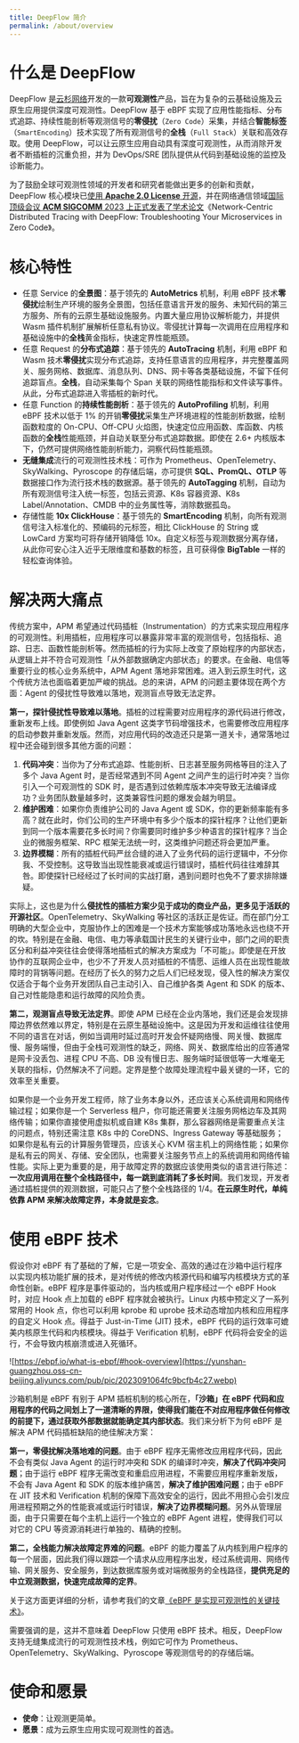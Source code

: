 ```yaml
---
title: DeepFlow 简介
permalink: /about/overview
---
```


# 什么是 DeepFlow

DeepFlow 是[云杉网络](https://yunshan.net)开发的一款**可观测性**产品，旨在为复杂的云基础设施及云原生应用提供深度可观测性。DeepFlow 基于 eBPF 实现了应用性能指标、分布式追踪、持续性能剖析等观测信号的**零侵扰**（`Zero Code`）采集，并结合**智能标签**（`SmartEncoding`）技术实现了所有观测信号的**全栈**（`Full Stack`）关联和高效存取。使用 DeepFlow，可以让云原生应用自动具有深度可观测性，从而消除开发者不断插桩的沉重负担，并为 DevOps/SRE 团队提供从代码到基础设施的监控及诊断能力。

为了鼓励全球可观测性领域的开发者和研究者能做出更多的创新和贡献，DeepFlow 核心模块已[使用 **Apache 2.0 License** 开源](https://github.com/deepflowio/deepflow/)，并在网络通信领域[国际顶级会议 **ACM SIGCOMM** 2023 上正式发表了学术论文](https://dl.acm.org/doi/10.1145/3603269.3604823)《Network-Centric Distributed Tracing with DeepFlow: Troubleshooting Your Microservices in Zero Code》。

# 核心特性

- 任意 Service 的**全景图**：基于领先的 **AutoMetrics** 机制，利用 eBPF 技术**零侵扰**绘制生产环境的服务全景图，包括任意语言开发的服务、未知代码的第三方服务、所有的云原生基础设施服务。内置大量应用协议解析能力，并提供 Wasm 插件机制扩展解析任意私有协议。零侵扰计算每一次调用在应用程序和基础设施中的**全栈**黄金指标，快速定界性能瓶颈。
- 任意 Request 的**分布式追踪**：基于领先的 **AutoTracing** 机制，利用 eBPF 和 Wasm 技术**零侵扰**实现分布式追踪，支持任意语言的应用程序，并完整覆盖网关、服务网格、数据库、消息队列、DNS、网卡等各类基础设施，不留下任何追踪盲点。**全栈**，自动采集每个 Span 关联的网络性能指标和文件读写事件。从此，分布式追踪进入零插桩的新时代。
- 任意 Function 的**持续性能剖析**：基于领先的 **AutoProfiling** 机制，利用 eBPF 技术以低于 1% 的开销**零侵扰**采集生产环境进程的性能剖析数据，绘制函数粒度的 On-CPU、Off-CPU 火焰图，快速定位应用函数、库函数、内核函数的**全栈**性能瓶颈，并自动关联至分布式追踪数据。即使在 2.6+ 内核版本下，仍然可提供网络性能剖析能力，洞察代码性能瓶颈。
- **无缝集成**流行的可观测性技术栈：可作为 Prometheus、OpenTelemetry、SkyWalking、Pyroscope 的存储后端，亦可提供 **SQL、PromQL、OTLP** 等数据接口作为流行技术栈的数据源。基于领先的 **AutoTagging** 机制，自动为所有观测信号注入统一标签，包括云资源、K8s 容器资源、K8s Label/Annotation、CMDB 中的业务属性等，消除数据孤岛。
- 存储性能 **10x ClickHouse**：基于领先的 **SmartEncoding** 机制，向所有观测信号注入标准化的、预编码的元标签，相比 ClickHouse 的 String 或 LowCard 方案均可将存储开销降低 10x。自定义标签与观测数据分离存储，从此你可安心注入近乎无限维度和基数的标签，且可获得像 **BigTable** 一样的轻松查询体验。

# 解决两大痛点

传统方案中，APM 希望通过代码插桩（Instrumentation）的方式来实现应用程序的可观测性。利用插桩，应用程序可以暴露非常丰富的观测信号，包括指标、追踪、日志、函数性能剖析等。然而插桩的行为实际上改变了原始程序的内部状态，从逻辑上并不符合可观测性「从外部数据确定内部状态」的要求。在金融、电信等重要行业的核心业务系统中，APM Agent 落地非常困难。进入到云原生时代，这个传统方法也面临着更加严峻的挑战。总的来讲，APM 的问题主要体现在两个方面：Agent 的侵扰性导致难以落地，观测盲点导致无法定界。

**第一，探针侵扰性导致难以落地**。插桩的过程需要对应用程序的源代码进行修改，重新发布上线。即使例如 Java Agent 这类字节码增强技术，也需要修改应用程序的启动参数并重新发版。然而，对应用代码的改造还只是第一道关卡，通常落地过程中还会碰到很多其他方面的问题：

1. **代码冲突**：当你为了分布式追踪、性能剖析、日志甚至服务网格等目的注入了多个 Java Agent 时，是否经常遇到不同 Agent 之间产生的运行时冲突？当你引入一个可观测性的 SDK 时，是否遇到过依赖库版本冲突导致无法编译成功？业务团队数量越多时，这类兼容性问题的爆发会越为明显。
2. **维护困难**：如果你负责维护公司的 Java Agent 或 SDK，你的更新频率能有多高？就在此时，你们公司的生产环境中有多少个版本的探针程序？让他们更新到同一个版本需要花多长时间？你需要同时维护多少种语言的探针程序？当企业的微服务框架、RPC 框架无法统一时，这类维护问题还将会更加严重。
3. **边界模糊**：所有的插桩代码严丝合缝的进入了业务代码的运行逻辑中，不分你我、不受控制。这导致当出现性能衰减或运行错误时，插桩代码往往难辞其咎。即使探针已经经过了长时间的实战打磨，遇到问题时也免不了要求排除嫌疑。

实际上，这也是为什么**侵扰性的插桩方案少见于成功的商业产品，更多见于活跃的开源社区**。OpenTelemetry、SkyWalking 等社区的活跃正是佐证。而在部门分工明确的大型企业中，克服协作上的困难是一个技术方案能够成功落地永远也绕不开的坎。特别是在金融、电信、电力等承载国计民生的关键行业中，部门之间的职责区分和利益冲突往往会使得落地插桩式的解决方案成为「不可能」。即使是在开放协作的互联网企业中，也少不了开发人员对插桩的不情愿、运维人员在出现性能故障时的背锅等问题。在经历了长久的努力之后人们已经发现，侵入性的解决方案仅仅适合于每个业务开发团队自己主动引入、自己维护各类 Agent 和 SDK 的版本、自己对性能隐患和运行故障的风险负责。

**第二，观测盲点导致无法定界**。即使 APM 已经在企业内落地，我们还是会发现排障边界依然难以界定，特别是在云原生基础设施中。这是因为开发和运维往往使用不同的语言在对话，例如当调用时延过高时开发会怀疑网络慢、网关慢、数据库慢、服务端慢，但由于全栈可观测性的缺乏，网络、网关、数据库给出的应答通常是网卡没丢包、进程 CPU 不高、DB 没有慢日志、服务端时延很低等一大堆毫无关联的指标，仍然解决不了问题。定界是整个故障处理流程中最关键的一环，它的效率至关重要。

如果你是一个业务开发工程师，除了业务本身以外，还应该关心系统调用和网络传输过程；如果你是一个 Serverless 租户，你可能还需要关注服务网格边车及其网络传输；如果你直接使用虚拟机或自建 K8s 集群，那么容器网络是需要重点关注的问题点，特别还需注意 K8s 中的 CoreDNS、Ingress Gateway 等基础服务；如果你是私有云的计算服务管理员，应该关心 KVM 宿主机上的网络性能；如果你是私有云的网关、存储、安全团队，也需要关注服务节点上的系统调用和网络传输性能。实际上更为重要的是，用于故障定界的数据应该使用类似的语言进行陈述：**一次应用调用在整个全栈路径中，每一跳到底消耗了多长时间**。我们发现，开发者通过插桩提供的观测数据，可能只占了整个全栈路径的 1/4。**在云原生时代，单纯依靠 APM 来解决故障定界，本身就是妄念**。

# 使用 eBPF 技术

假设你对 eBPF 有了基础的了解，它是一项安全、高效的通过在沙箱中运行程序以实现内核功能扩展的技术，是对传统的修改内核源代码和编写内核模块方式的革命性创新。eBPF 程序是事件驱动的，当内核或用户程序经过一个 eBPF Hook 时，对应 Hook 点上加载的 eBPF 程序就会被执行。Linux 内核中预定义了一系列常用的 Hook 点，你也可以利用 kprobe 和 uprobe 技术动态增加内核和应用程序的自定义 Hook 点。得益于 Just-in-Time (JIT) 技术，eBPF 代码的运行效率可媲美内核原生代码和内核模块。得益于 Verification 机制，eBPF 代码将会安全的运行，不会导致内核崩溃或进入死循环。

![https://ebpf.io/what-is-ebpf/#hook-overview](https://yunshan-guangzhou.oss-cn-beijing.aliyuncs.com/pub/pic/2023091064fc9bcfb4c27.webp)

沙箱机制是 eBPF 有别于 APM 插桩机制的核心所在，**「沙箱」在 eBPF 代码和应用程序的代码之间划上了一道清晰的界限，使得我们能在不对应用程序做任何修改的前提下，通过获取外部数据就能确定其内部状态**。我们来分析下为何 eBPF 是解决 APM 代码插桩缺陷的绝佳解决方案：

**第一，零侵扰解决落地难的问题**。由于 eBPF 程序无需修改应用程序代码，因此不会有类似 Java Agent 的运行时冲突和 SDK 的编译时冲突，**解决了代码冲突问题**；由于运行 eBPF 程序无需改变和重启应用进程，不需要应用程序重新发版，不会有 Java Agent 和 SDK 的版本维护痛苦，**解决了维护困难问题**；由于 eBPF 在 JIT 技术和 Verification 机制的保障下高效安全的运行，因此不用担心会引发应用进程预期之外的性能衰减或运行时错误，**解决了边界模糊问题**。另外从管理层面，由于只需要在每个主机上运行一个独立的 eBPF Agent 进程，使得我们可以对它的 CPU 等资源消耗进行单独的、精确的控制。

**第二，全栈能力解决故障定界难的问题**。eBPF 的能力覆盖了从内核到用户程序的每一个层面，因此我们得以跟踪一个请求从应用程序出发，经过系统调用、网络传输、网关服务、安全服务，到达数据库服务或对端微服务的全栈路径，**提供充足的中立观测数据，快速完成故障的定界**。

关于这方面更详细的分析，请参考我们的文章[《eBPF 是实现可观测性的关键技术》](https://deepflow.io/zh/ebpf-the-key-technology-to-observability/)。

需要强调的是，这并不意味着 DeepFlow 只使用 eBPF 技术。相反，DeepFlow 支持无缝集成流行的可观测性技术栈，例如它可作为 Prometheus、OpenTelemetry、SkyWalking、Pyroscope 等观测信号的的存储后端。

# 使命和愿景

- **使命**：让观测更简单。
- **愿景**：成为云原生应用实现可观测性的首选。
